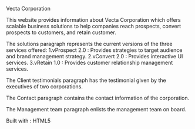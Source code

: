 Vecta Corporation

This website provides information about Vecta Corporation which offers scalable business solutions to help companies reach prospects, convert prospects to customers, and retain customer.

The solutions paragraph represents the current versions of the three services offered:
1.vProspect 2.0 : Provides strategies to target audience and brand management strategy.
2.vConvert 2.0 : Provides interactive UI services.
3.vRetain 1.0 : Provides customer relationship management services.

The Client testimonials paragraph has the testimonial given by the executives of two corporations.

The Contact paragraph contains the contact information of the corporation.

The Management team paragraph enlists the management team on board.

Built with :
HTML5




